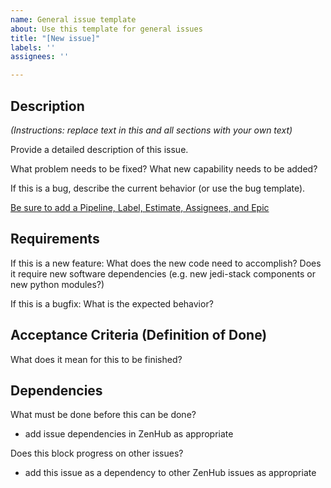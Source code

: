 ```yaml
---
name: General issue template
about: Use this template for general issues
title: "[New issue]"
labels: ''
assignees: ''

---
```


## Description

*(Instructions: replace text in this and all sections with your own text)*

Provide a detailed description of this issue.

What problem needs to be fixed? What new capability needs to be added?

If this is a bug, describe the current behavior (or use the bug template).

[Be sure to add a Pipeline, Label, Estimate, Assignees, and Epic](https://jointcenterforsatellitedataassimilation-jedi-docs.readthedocs-hosted.com/en/latest/inside/practices/issues.html)

## Requirements

If this is a new feature: What does the new code need to accomplish? Does it require new software dependencies (e.g. new jedi-stack components or new python modules?)

If this is a bugfix: What is the expected behavior?

## Acceptance Criteria (Definition of Done)

What does it mean for this to be finished?

## Dependencies

What must be done before this can be done?
 - add issue dependencies in ZenHub as appropriate

Does this block progress on other issues?
 - add this issue as a dependency to other ZenHub issues as appropriate
